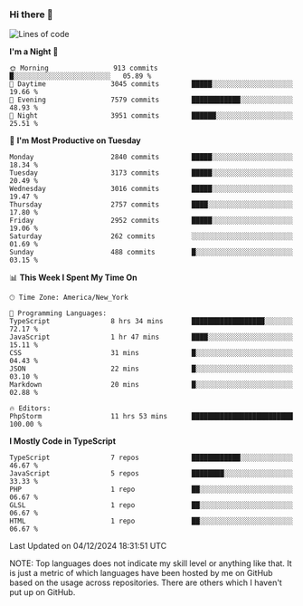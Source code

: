### Hi there 👋

<!--
**LynxJinxxy/LynxJinxxy** is a ✨ _special_ ✨ repository because its `README.md` (this file) appears on your GitHub profile.

Here are some ideas to get you started:

- 🔭 I’m currently working on ...
- 🌱 I’m currently learning ...
- 👯 I’m looking to collaborate on ...
- 🤔 I’m looking for help with ...
- 💬 Ask me about ...
- 📫 How to reach me: ...
- 😄 Pronouns: ...
- ⚡ Fun fact: ...
-->

<!--START_SECTION:waka-->
![Lines of code](https://img.shields.io/badge/From%20Hello%20World%20I%27ve%20Written-32.2%20million%20lines%20of%20code-blue)

**I'm a Night 🦉** 

```text
🌞 Morning                913 commits         █░░░░░░░░░░░░░░░░░░░░░░░░   05.89 % 
🌆 Daytime                3045 commits        █████░░░░░░░░░░░░░░░░░░░░   19.66 % 
🌃 Evening                7579 commits        ████████████░░░░░░░░░░░░░   48.93 % 
🌙 Night                  3951 commits        ██████░░░░░░░░░░░░░░░░░░░   25.51 % 
```
📅 **I'm Most Productive on Tuesday** 

```text
Monday                   2840 commits        █████░░░░░░░░░░░░░░░░░░░░   18.34 % 
Tuesday                  3173 commits        █████░░░░░░░░░░░░░░░░░░░░   20.49 % 
Wednesday                3016 commits        █████░░░░░░░░░░░░░░░░░░░░   19.47 % 
Thursday                 2757 commits        ████░░░░░░░░░░░░░░░░░░░░░   17.80 % 
Friday                   2952 commits        █████░░░░░░░░░░░░░░░░░░░░   19.06 % 
Saturday                 262 commits         ░░░░░░░░░░░░░░░░░░░░░░░░░   01.69 % 
Sunday                   488 commits         █░░░░░░░░░░░░░░░░░░░░░░░░   03.15 % 
```


📊 **This Week I Spent My Time On** 

```text
🕑︎ Time Zone: America/New_York

💬 Programming Languages: 
TypeScript               8 hrs 34 mins       ██████████████████░░░░░░░   72.17 % 
JavaScript               1 hr 47 mins        ████░░░░░░░░░░░░░░░░░░░░░   15.11 % 
CSS                      31 mins             █░░░░░░░░░░░░░░░░░░░░░░░░   04.43 % 
JSON                     22 mins             █░░░░░░░░░░░░░░░░░░░░░░░░   03.10 % 
Markdown                 20 mins             █░░░░░░░░░░░░░░░░░░░░░░░░   02.88 % 

🔥 Editors: 
PhpStorm                 11 hrs 53 mins      █████████████████████████   100.00 % 
```

**I Mostly Code in TypeScript** 

```text
TypeScript               7 repos             ████████████░░░░░░░░░░░░░   46.67 % 
JavaScript               5 repos             ████████░░░░░░░░░░░░░░░░░   33.33 % 
PHP                      1 repo              ██░░░░░░░░░░░░░░░░░░░░░░░   06.67 % 
GLSL                     1 repo              ██░░░░░░░░░░░░░░░░░░░░░░░   06.67 % 
HTML                     1 repo              ██░░░░░░░░░░░░░░░░░░░░░░░   06.67 % 
```




 Last Updated on 04/12/2024 18:31:51 UTC
<!--END_SECTION:waka-->
NOTE: Top languages does not indicate my skill level or anything like that. It is just a metric of which languages have been hosted by me on GitHub based on the usage across repositories. There are others which I haven't put up on GitHub.
